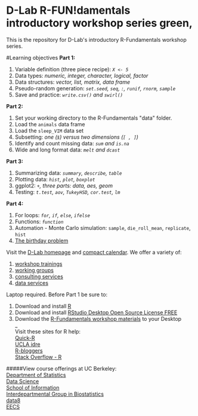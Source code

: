 # D-Lab R-FUN!damentals introductory workshop series <span style="color:green4">green</span>,
This is the repository for D-Lab's introductory R-Fundamentals workshop series.  

#Learning objectives
**Part 1:**  
1. Variable definition (three piece recipe): _`X <- 5`_  
2. Data types: _numeric, integer, character, logical, factor_  
3. Data structures: _vector, list, matrix, data frame_  
4. Pseudo-random generation: _`set.seed`, `seq`, `:`, `runif`, `rnorm`, `sample`_  
5. Save and practice: _`write.csv()` and `swirl()`_  

**Part 2:**  
1. Set your working directory to the R-Fundamentals "data" folder.  
2. Load the `animals` data frame  
3. Load the `sleep_VIM` data set  
4. Subsetting: _one (`$`) versus two dimensions (`[ , ]`)_  
5. Identify and count missing data: _`sum` and `is.na`_  
6. Wide and long format data: _`melt` and `dcast`_  

**Part 3:**  
1. Summarizing data: _`summary`, `describe`, `table`_  
2. Plotting data: _`hist`, `plot`, `boxplot`_  
3. ggplot2: _`+`, three parts: data, aes, geom_  
4. Testing: _`t.test`, `aov`, `TukeyHSD`, `cor.test`, `lm`_  
  
**Part 4:**  
1. For loops: _`for`, `if`, `else`, `ifelse`_  
2. Functions: _`function`_  
3. Automation - Monte Carlo simulation: `sample`, `die_roll_mean`, `replicate`, `hist`  
4. [The birthday problem](http://mathforum.org/dr.math/faq/faq.birthdayprob.html)  

Visit the [D-Lab homepage](http://dlab.berkeley.edu/) and [compact calendar](http://dlab.berkeley.edu/calendar-node-field-date). We offer a variety of:  
1. [workshop trainings](http://dlab.berkeley.edu/training)    
2. [working groups](http://dlab.berkeley.edu/working-groups)  
3. [consulting services](http://dlab.berkeley.edu/consulting)  
4. [data services](http://dlab.berkeley.edu/data-resources)  

Laptop required. Before Part 1 be sure to:  
1) Download and install [R](https://cloud.r-project.org/)  
2) Download and install [RStudio Desktop Open Source License FREE](https://www.rstudio.com/products/rstudio/download/)  
3) Download the [R-Fundamentals workshop materials](https://github.com/dlab-berkeley/R-Fundamentals) to your Desktop  
  _  
Visit these sites for R help:  
[Quick-R](http://statmethods.net/)  
[UCLA idre](http://www.ats.ucla.edu/stat/r/)  
[R-bloggers](https://www.r-bloggers.com/)  
[Stack Overflow - R](http://stackoverflow.com/questions/tagged/r)  

#####View course offerings at UC Berkeley:  
[Department of Statistics](http://statistics.berkeley.edu/)  
[Data Science](http://data.berkeley.edu/)  
[School of Information](https://datascience.berkeley.edu/)  
[Interdepartmental Group in Biostatistics](https://www.stat.berkeley.edu/biostat/)  
[data8](http://data8.org/sp17/)  
[EECS](https://cs.berkeley.edu/)  